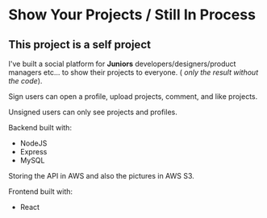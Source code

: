 # Show Your Projects  / Still In Process 

## This project is a self project

I've built a social platform for **Juniors** developers/designers/product managers etc...  to show their projects to everyone. ( *only the result without the code*).

Sign users can open a profile, upload projects, comment, and like projects.

Unsigned users can only see projects and profiles.

Backend built with:
- NodeJS
- Express
- MySQL

Storing the API in AWS and also the pictures in AWS S3.

Frontend built with:
- React

